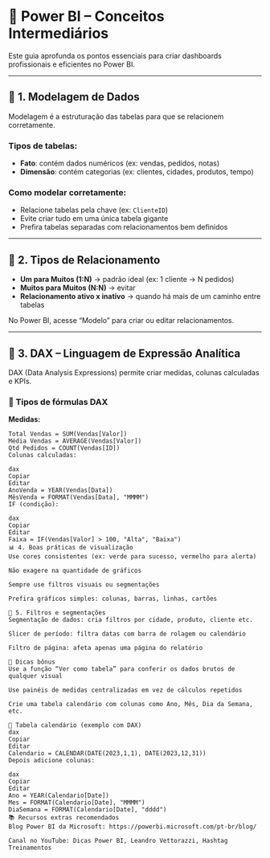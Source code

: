 # 🚀 Power BI – Conceitos Intermediários

Este guia aprofunda os pontos essenciais para criar dashboards profissionais e eficientes no Power BI.

---

## 🧱 1. Modelagem de Dados

Modelagem é a estruturação das tabelas para que se relacionem corretamente.

### Tipos de tabelas:
- **Fato**: contém dados numéricos (ex: vendas, pedidos, notas)
- **Dimensão**: contém categorias (ex: clientes, cidades, produtos, tempo)

### Como modelar corretamente:
- Relacione tabelas pela chave (ex: `ClienteID`)
- Evite criar tudo em uma única tabela gigante
- Prefira tabelas separadas com relacionamentos bem definidos

---

## 📏 2. Tipos de Relacionamento

- **Um para Muitos (1:N)** → padrão ideal (ex: 1 cliente → N pedidos)
- **Muitos para Muitos (N:N)** → evitar
- **Relacionamento ativo x inativo** → quando há mais de um caminho entre tabelas

No Power BI, acesse “Modelo” para criar ou editar relacionamentos.

---

## 🧮 3. DAX – Linguagem de Expressão Analítica

DAX (Data Analysis Expressions) permite criar medidas, colunas calculadas e KPIs.

### 🔹 Tipos de fórmulas DAX

**Medidas:**
```dax
Total Vendas = SUM(Vendas[Valor])
Média Vendas = AVERAGE(Vendas[Valor])
Qtd Pedidos = COUNT(Vendas[ID])
Colunas calculadas:

dax
Copiar
Editar
AnoVenda = YEAR(Vendas[Data])
MêsVenda = FORMAT(Vendas[Data], "MMMM")
IF (condição):

dax
Copiar
Editar
Faixa = IF(Vendas[Valor] > 100, "Alta", "Baixa")
📊 4. Boas práticas de visualização
Use cores consistentes (ex: verde para sucesso, vermelho para alerta)

Não exagere na quantidade de gráficos

Sempre use filtros visuais ou segmentações

Prefira gráficos simples: colunas, barras, linhas, cartões

📌 5. Filtros e segmentações
Segmentação de dados: cria filtros por cidade, produto, cliente etc.

Slicer de período: filtra datas com barra de rolagem ou calendário

Filtro de página: afeta apenas uma página do relatório

🧠 Dicas bônus
Use a função “Ver como tabela” para conferir os dados brutos de qualquer visual

Use painéis de medidas centralizadas em vez de cálculos repetidos

Crie uma tabela calendário com colunas como Ano, Mês, Dia da Semana, etc.

📌 Tabela calendário (exemplo com DAX)
dax
Copiar
Editar
Calendario = CALENDAR(DATE(2023,1,1), DATE(2023,12,31))
Depois adicione colunas:

dax
Copiar
Editar
Ano = YEAR(Calendario[Date])
Mes = FORMAT(Calendario[Date], "MMMM")
DiaSemana = FORMAT(Calendario[Date], "dddd")
📚 Recursos extras recomendados
Blog Power BI da Microsoft: https://powerbi.microsoft.com/pt-br/blog/

Canal no YouTube: Dicas Power BI, Leandro Vettorazzi, Hashtag Treinamentos
